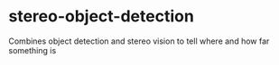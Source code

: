 # stereo-object-detection
Combines object detection and stereo vision to tell where and how far something is

